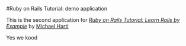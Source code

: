 #Ruby on Rails Tutorial: demo application 

This is the second application for 
[*Ruby on Rails Tutorial: Learn Rails by Example*](http://railstutorial.org/)
 by [Michael Hartl](http://michaelhartl.com/)

Yes we kood

